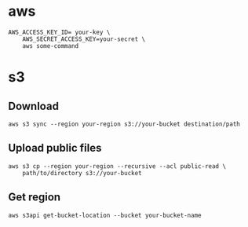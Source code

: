 # aws

    AWS_ACCESS_KEY_ID= your-key \
        AWS_SECRET_ACCESS_KEY=your-secret \
        aws some-command

# s3

## Download

    aws s3 sync --region your-region s3://your-bucket destination/path

## Upload public files

    aws s3 cp --region your-region --recursive --acl public-read \
        path/to/directory s3://your-bucket

## Get region

    aws s3api get-bucket-location --bucket your-bucket-name

